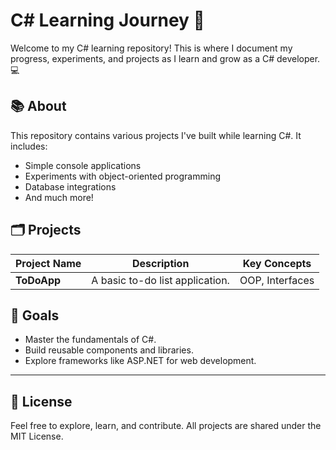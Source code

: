 # C# Learning Journey 🚀

Welcome to my C# learning repository! This is where I document my progress, experiments, and projects as I learn and grow as a C# developer. 💻

## 📚 About
This repository contains various projects I've built while learning C#. It includes:
- Simple console applications
- Experiments with object-oriented programming
- Database integrations
- And much more!

## 🗂️ Projects
| Project Name  | Description                           | Key Concepts        |
|---------------|---------------------------------------|---------------------|
| **ToDoApp**   | A basic to-do list application.       | OOP, Interfaces     |

## 🔭 Goals
- Master the fundamentals of C#.
- Build reusable components and libraries.
- Explore frameworks like ASP.NET for web development.

---

## 📜 License
Feel free to explore, learn, and contribute. All projects are shared under the MIT License.

